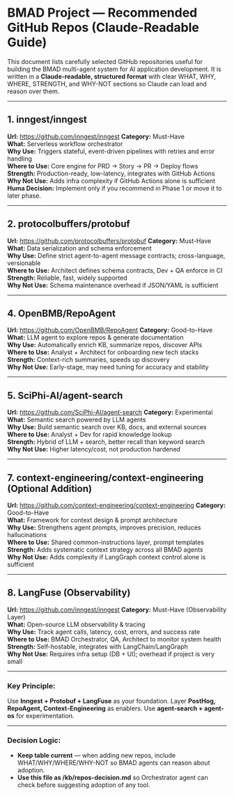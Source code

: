 # BMAD Project — Recommended GitHub Repos (Claude-Readable Guide)

This document lists carefully selected GitHub repositories useful for building the BMAD multi-agent system for AI application development. It is written in a **Claude-readable, structured format** with clear WHAT, WHY, WHERE, STRENGTH, and WHY-NOT sections so Claude can load and reason over them.

---

## 1. inngest/inngest
**Url:** https://github.com/inngest/inngest
**Category:** Must-Have  
**What:** Serverless workflow orchestrator  
**Why Use:** Triggers stateful, event-driven pipelines with retries and error handling  
**Where to Use:** Core engine for PRD → Story → PR → Deploy flows  
**Strength:** Production-ready, low-latency, integrates with GitHub Actions  
**Why Not Use:** Adds infra complexity if GitHub Actions alone is sufficient
**Huma Decision:** Implement only if you recommend in Phase 1 or move it to later phase.

---

## 2. protocolbuffers/protobuf
**Url:** https://github.com/protocolbuffers/protobuf
**Category:** Must-Have  
**What:** Data serialization and schema enforcement  
**Why Use:** Define strict agent-to-agent message contracts; cross-language, versionable  
**Where to Use:** Architect defines schema contracts, Dev + QA enforce in CI  
**Strength:** Reliable, fast, widely supported  
**Why Not Use:** Schema maintenance overhead if JSON/YAML is sufficient



---

## 4. OpenBMB/RepoAgent
**Url:** https://github.com/OpenBMB/RepoAgent
**Category:** Good-to-Have  
**What:** LLM agent to explore repos & generate documentation  
**Why Use:** Automatically enrich KB, summarize repos, discover APIs  
**Where to Use:** Analyst + Architect for onboarding new tech stacks  
**Strength:** Context-rich summaries, speeds up discovery  
**Why Not Use:** Early-stage, may need tuning for accuracy and stability

---

## 5. SciPhi-AI/agent-search
**Url:** https://github.com/SciPhi-AI/agent-search
**Category:** Experimental  
**What:** Semantic search powered by LLM agents  
**Why Use:** Build semantic search over KB, docs, and external sources  
**Where to Use:** Analyst + Dev for rapid knowledge lookup  
**Strength:** Hybrid of LLM + search, better recall than keyword search  
**Why Not Use:** Higher latency/cost, not production hardened

---

## 7. context-engineering/context-engineering (Optional Addition)
**Url:** https://github.com/context-engineering/context-engineering
**Category:** Good-to-Have  
**What:** Framework for context design & prompt architecture  
**Why Use:** Strengthens agent prompts, improves precision, reduces hallucinations  
**Where to Use:** Shared common-instructions layer, prompt templates  
**Strength:** Adds systematic context strategy across all BMAD agents  
**Why Not Use:** Adds complexity if LangGraph context control alone is sufficient


---

## 8. LangFuse (Observability)
**Url:** https://github.com/inngest/inngest
**Category:** Must-Have (Observability Layer)  
**What:** Open-source LLM observability & tracing  
**Why Use:** Track agent calls, latency, cost, errors, and success rate  
**Where to Use:** BMAD Orchestrator, QA, Architect to monitor system health  
**Strength:** Self-hostable, integrates with LangChain/LangGraph  
**Why Not Use:** Requires infra setup (DB + UI); overhead if project is very small

---


### Key Principle:
Use **Inngest + Protobuf + LangFuse** as your foundation. Layer **PostHog, RepoAgent, Context-Engineering** as enablers. Use **agent-search + agent-os** for experimentation.

---

### Decision Logic:
- **Keep table current** — when adding new repos, include WHAT/WHY/WHERE/WHY-NOT so BMAD agents can reason about adoption.
- **Use this file as /kb/repos-decision.md** so Orchestrator agent can check before suggesting adoption of any tool.

